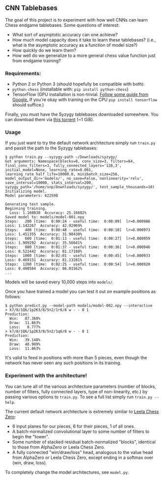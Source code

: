 ## CNN Tablebases

The goal of this project is to experiment with how well CNNs can learn Chess endgame tablebases.
Some questions of interest:

* What sort of asymptotic accuracy can one achieve?
* How much model capacity does it take to learn these tablebases? (i.e., what is the asymptotic accuracy as a function of model size?)
* How quickly do we learn them?
* How well do we generalize to a more general chess value function just from endgame training?

### Requirements:

* Python 2 or Python 3 (should hopefully be compatible with both).
* `python-chess` (installable with: `pip install python-chess`)
* TensorFlow (GPU installation is non-trivial. [Follow some guide from Google.](https://www.google.com/search?q=install+gpu+tensorflow) If you're okay with training on the CPU `pip install tensorflow` should suffice.)

Finally, you must have the Syzygy tablebases downloaded somewhere.
You can download them via [this torrent](http://oics.olympuschess.com/tracker/torrents/Syzygy%203-4-5%20Individual%20Files.torrent) (~1 GiB).

### Usage

If you just want to try the default network architecture simply run `train.py` and passit the path to the Syzygy tablebases:

```
$ python train.py --syzygy-path ~/Downloads/syzygy/
Got arguments: Namespace(blocks=8, conv_size=3, filters=64, final_conv_filters=3, fully_connected_layers='128,3', initial_model=None, learning_rate=0.001, learning_rate_half_life=10000.0, minibatch_size=256, model_output_dir='models/', no_save=False, nonlinearity='relu', save_interval=10000, stats_interval=200, syzygy_path='/home/snp/Downloads/syzygy/', test_sample_thousands=10)
Initializing model.
Model parameters: 622598

Generating test sample.
Beginning training.
  Loss: 1.160830  Accuracy: 25.16602%
Saved model to: models/model-001.npy
Steps:   200 [time:  0:00:24 - useful time:  0:00:09]  lr=0.000986  Loss: 1.142267  Accuracy: 42.92969%
Steps:   400 [time:  0:00:48 - useful time:  0:00:18]  lr=0.000973  Loss: 1.451355  Accuracy: 31.90430%
Steps:   600 [time:  0:01:13 - useful time:  0:00:27]  lr=0.000959  Loss: 1.989292  Accuracy: 35.56641%
Steps:   800 [time:  0:01:37 - useful time:  0:00:36]  lr=0.000946  Loss: 0.522442  Accuracy: 81.17188%
Steps:  1000 [time:  0:02:01 - useful time:  0:00:45]  lr=0.000933  Loss: 0.469151  Accuracy: 81.13281%
Steps:  1200 [time:  0:02:25 - useful time:  0:00:54]  lr=0.000920  Loss: 0.400564  Accuracy: 86.01562%
...
```

Models will be saved every 10,000 steps into `models/`.

Once you have trained a model you can test it out on example positions as follows:

```
$ python predict.py --model-path models/model-002.npy --interactive
> k7/8/1Q6/1p2K3/8/5n2/1r6/8 w - - 0 1
Prediction:
  Win:   87.360%
  Draw:  11.863%
  Loss:   0.777%
> k7/8/1Q6/1p2K3/8/5n2/1q6/8 w - - 0 1
Prediction:
  Win:   39.148%
  Draw:  48.989%
  Loss:  11.863%
```

It's valid to feed in positions with more than 5 pieces, even though the network has never seen any such positions in its training.

### Experiment with the architecture!

You can tune all of the various architecture parameters (number of blocks, number of filters, fully connected layers, type of non-linearity, etc.) by passing various options to `train.py`.
To see a full list simply run `train.py --help`.

The current default network architecture is extremely similar to [Leela Chess Zero](https://github.com/glinscott/leela-chess):

* 6 input planes for our pieces, 6 for their pieces, 1 of all ones.
* A batch-normalized convolutional layer to some number of filters to begin the "tower".
* Some number of stacked residual batch-normalized "blocks", identical to those from AlphaZero or Leela Chess Zero.
* A fully connected "win/draw/loss" head, analogous to the value head from AlphaZero or Leela Chess Zero, except ending in a softmax over (win, draw, loss).

To completely change the model architectures, see `model.py`.

